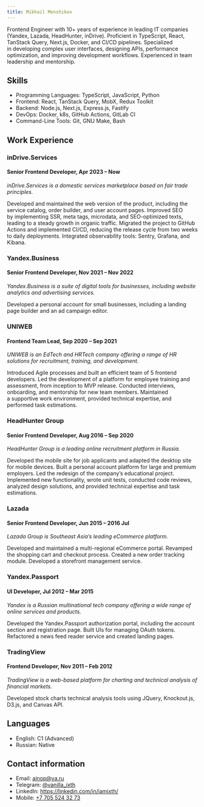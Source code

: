 ```yaml
---
title: Mikhail Menshikov
---
```


Frontend Engineer with 10+ years of experience in leading IT companies (Yandex, Lazada, HeadHunter, inDrive).
Proficient in TypeScript, React, TanStack Query, Next.js, Docker, and CI/CD pipelines.
Specialized in developing complex user interfaces, designing APIs, performance optimization, and improving development workflows.
Experienced in team leadership and mentorship.


## Skills

- Programming Languages: TypeScript, JavaScript, Python
- Frontend: React, TanStack Query, MobX, Redux Toolkit
- Backend: Node.js, Next.js, Express.js, Fastify
- DevOps: Docker, k8s, GitHub Actions, GitLab CI
- Command-Line Tools: Git, GNU Make, Bash


## Work Experience


### inDrive.Services
#### Senior Frontend Developer, Apr 2023 – Now

_inDrive.Services is a domestic services marketplace based on fair trade principles._

Developed and maintained the web version of the product, including the service catalog, order builder, and user account pages.
Improved SEO by implementing SSR, meta tags, microdata, and SEO-optimized texts, leading to a steady growth in organic traffic.
Migrated the project to GitHub Actions and implemented CI/CD, reducing the release cycle from two weeks to daily deployments.
Integrated observability tools: Sentry, Grafana, and Kibana.


### Yandex.Business
#### Senior Frontend Developer, Nov 2021 – Nov 2022

_Yandex.Business is a suite of digital tools for businesses, including website analytics and advertising services._

Developed a personal account for small businesses, including a landing page builder and an ad campaign editor.


### UNIWEB
#### Frontend Team Lead, Sep 2020 – Sep 2021

_UNIWEB is an EdTech and HRTech company offering a range of HR solutions for recruitment, training, and development._

Introduced Agile processes and built an efficient team of 5 frontend developers.
Led the development of a platform for employee training and assessment, from inception to MVP release.
Conducted interviews, onboarding, and mentorship for new team members.
Maintained a supportive work environment, provided technical expertise, and performed task estimations.


### HeadHunter Group
#### Senior Frontend Developer, Aug 2016 – Sep 2020

_HeadHunter Group is a leading online recruitment platform in Russia._

Developed the mobile site for job applicants and adapted the desktop site for mobile devices.
Built a personal account platform for large and premium employers.
Led the redesign of the company’s educational project.
Implemented new functionality, wrote unit tests, conducted code reviews, analyzed design solutions, and provided technical expertise and task estimations.


### Lazada
#### Senior Frontend Developer, Jun 2015 – 2016 Jul

_Lazada Group is Southeast Asia’s leading eCommerce platform._

Developed and maintained a multi-regional eCommerce portal.
Revamped the shopping cart and checkout process.
Created a new order tracking module.
Developed a storefront management service.


### Yandex.Passport
#### UI Developer, Jul 2012 – Mar 2015

_Yandex is a Russian multinational tech company offering a wide range of online services and products._

Developed the Yandex.Passport authorization portal, including the account section and registration page.
Built UIs for managing OAuth tokens.
Refactored a news feed reader service and created landing pages.


### TradingView
#### Frontend Developer, Nov 2011 – Feb 2012

_TradingView is a web-based platform for charting and technical analysis of financial markets._

Developed stock charts technical analysis tools using JQuery, Knockout.js, D3.js, and Canvas API.


## Languages

- English: C1 (Advanced)
- Russian: Native


## Contact information

- Email: [ainop@ya.ru](mailto:ainop@ya.ru)
- Telegram: [@vanilla_ixth](https://t.me/vanilla_ixth)
- LinkedIn: [https&colon;//linkedin.com/in/iamixth/](https://www.linkedin.com/in/iamixth/)
- Mobile: [+7 705 524 32 73](tel:+77055243273)
